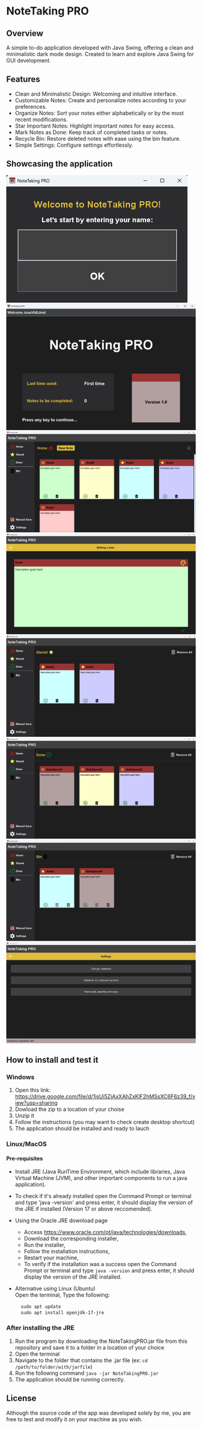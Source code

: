 
# NoteTaking PRO

## Overview  
A simple to-do application developed with Java Swing, offering a clean and minimalistic dark mode design. Created to learn and explore Java Swing for GUI development.

## Features  
- Clean and Minimalistic Design: Welcoming and intuitive interface.
- Customizable Notes: Create and personalize notes according to your preferences.
- Organize Notes: Sort your notes either alphabetically or by the most recent modifications.
- Star Important Notes: Highlight important notes for easy access.
- Mark Notes as Done: Keep track of completed tasks or notes.
- Recycle Bin: Restore deleted notes with ease using the bin feature.
- Simple Settings: Configure settings effortlessly.

## Showcasing the application

![UsernameFrame](applicationImages/UsernameFrame.png)
![WelcomingFrame](applicationImages/WelcomingFrame.png)
![HomeMenu](applicationImages/HomeMenu.png)
![EditingNote](applicationImages/EditingNote.png)
![StaredMenu](applicationImages/StaredMenu.png)
![DoneMenu](applicationImages/DoneMenu.png)
![BinMenu](applicationImages/BinMenu.png)
![SettingsMenu](applicationImages/SettingsMenu.png)

## How to install and test it

### Windows
1) Open this link: https://drive.google.com/file/d/1jsUi5ZjAxXAhZxKlF2hMSsXC6F6z39_f/view?usp=sharing
2) Dowload the zip to a location of your choise
3) Unzip it
4) Follow the instructions (you may want to check create desktop shortcut)
5) The application should be installed and ready to lauch

### Linux/MacOS
#### Pre-requisites
- Install JRE (Java RunTime Environment, which include libraries, Java Virtual Machine (JVM), and other important components to run a java application).
- To check if it's already installed open the Command Prompt or terminal and type 'java -version' and press enter, it should display the version of the JRE if installed (Version 17 or above reccomended).
  
- Using the Oracle JRE download page  
  - Access https://www.oracle.com/pt/java/technologies/downloads,
  - Download the corresponding installer,
  -  Run the installer,
  - Follow the installation instructions,
  - Restart your machine,
  - To verify if the installation was a success open the Command Prompt or terminal and type `java -version` and press enter, it should display the version of the JRE installed. 

- Alternative using Linux (Ubuntu)  
  Open the terminal,
  Type the following:
  ```
    sudo apt update
    sudo apt install openjdk-17-jre 
  ```

### After installing the JRE
1) Run the program by downloading the NoteTakingPRO.jar file from this repository and save it to a folder in a location of your choice
2) Open the terminal
3) Navigate to the folder that contains the .jar file (ex: `cd /path/to/folder/with/jarfile`)
4) Run the following command `java -jar NoteTakingPRO.jar`
5) The application should be running correctly.

## License
Although the source code of the app was developed solely by me, you are free to test and modify it on your machine as you wish.
